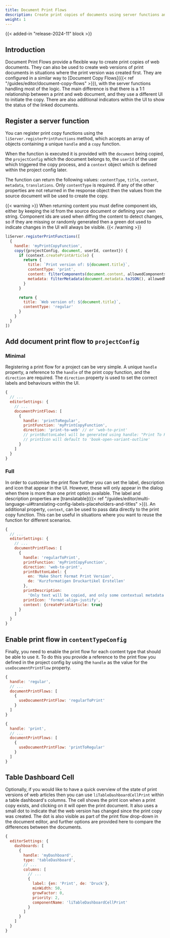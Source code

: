 ```yaml
---
title: Document Print Flows
description: Create print copies of documents using server functions and a dedicated UI
weight: 1
---
```


{{< added-in "release-2024-11" block >}}

## Introduction

Document Print Flows provide a flexible way to create print copies of web documents. They can also be used to create web versions of print documents in situations where the print version was created first. They are configured in a similar way to [Document Copy Flows]({{< ref "/guides/editor/document-copy-flows" >}}), with the server functions handling most of the logic. The main difference is that there is a 1:1 relationship between a print and web document, and they use a different UI to initiate the copy. There are also additional indicators within the UI to show the status of the linked documents.

## Register a server function

You can register print copy functions using the `liServer.registerPrintFunctions` method, which accepts an array of objects containing a unique `handle` and a `copy` function.

When the function is executed it is provided with the `document` being copied, the `projectConfig` which the document belongs to, the `userId` of the user which triggered the copy process, and a `context` object which is defined within the project config later.

The function can return the following values: `contentType`, `title`, `content`, `metadata`, `translations`. Only `contentType` is required. If any of the other properties are not returned in the response object then the values from the source document will be used to create the copy.

{{< warning >}}
When returning content you must define component ids, either by keeping the id from the source document or defining your own string. Component ids are used when diffing the content to detect changes, so if they are missing or randomly generated then a green dot used to indicate changes in the UI will always be visible.
{{< /warning >}}

```js
liServer.registerPrintFunctions([
  {
    handle: 'myPrintCopyFunction',
    copy({projectConfig, document, userId, context}) {
      if (context.createPrintArticle) {
        return {
          title: `Print version of: ${document.title}`,
          contentType: 'print',
          content: filterComponents(document.content, allowedComponents),
          metadata: filterMetadata(document.metadata.toJSON(), allowedMetadata)
        }
      }

      return {
        title: `Web version of: ${document.title}`,
        contentType: 'regular'
      }
    }
  }
])
```

## Add document print flow to `projectConfig`

### Minimal

Registering a print flow for a project can be very simple. A unique `handle` property, a reference to the `handle` of the print copy function, and the `direction` are required. The `direction` property is used to set the correct labels and behaviours within the UI.

```js
{
  // ...
  editorSettings: {
    // ...
    documentPrintFlows: [
      {
        handle: 'printToRegular',
        printFunction: 'myPrintCopyFunction',
        direction: 'print-to-web' // or 'web-to-print'
        // printButtonLabel will be generated using handle: "Print To Regular"
        // printIcon will default to 'book-open-variant-outline'
      }
    ]
  }
}
```

### Full

In order to customise the print flow further you can set the label, description and icon that appear in the UI. However, these will only appear in the dialog when there is more than one print option available. The label and description properties are [translatable]({{< ref "/guides/editor/multi-language-ui#translating-config-labels-placeholders-and-titles" >}}). An additional property, `context`, can be used to pass data directly to the print copy function. This can be useful in situations where you want to reuse the function for different scenarios.

```js
{
  // ...
  editorSettings: {
    // ...
    documentPrintFlows: [
      {
        handle: 'regularToPrint',
        printFunction: 'myPrintCopyFunction',
        direction: 'web-to-print',
        printButtonLabel: {
          en: 'Make Short Format Print Version',
          de: 'Kurzformatigen Druckartikel Erstellen'
        },
        printDescription:
          'Only text will be copied, and only some contextual metadata will be cleared',
        printIcon: 'format-align-justify',
        context: {createPrintArticle: true}
      }
    ]
  }
}
```

## Enable print flow in `contentTypeConfig`

Finally, you need to enable the print flow for each content type that should be able to use it. To do this you provide a reference to the print flow you defined in the project config by using the `handle` as the value for the `useDocumentPrintFlow` property.

```js
{
  handle: 'regular',
  // ...
  documentPrintFlows: [
    {
      useDocumentPrintFlow: 'regularToPrint'
    }
  ]
}
```

```js
{
  handle: 'print',
  // ...
  documentPrintFlows: [
    {
      useDocumentPrintFlow: 'printToRegular'
    }
  ]
}
```

## Table Dashboard Cell

Optionally, if you would like to have a quick overview of the state of print versions of web articles then you can use `liTableDashboardCellPrint` within a table dashboard's columns. The cell shows the print icon when a print copy exists, and clicking on it will open the print document. It also uses a small dot to indicate that the web version has changed since the print copy was created. The dot is also visible as part of the print flow drop-down in the document editor, and further options are provided here to compare the differences between the documents.

```js
{
  editorSettings: {
    dashboards: [
      {
        handle: 'myDashboard',
        type: 'tableDashboard',
        // ...
        columns: [
          // ...
          {
            label: {en: 'Print', de: 'Druck'},
            minWidth: 50,
            growFactor: 0,
            priority: 2,
            componentName: 'liTableDashboardCellPrint'
          }
        ]
      }
    ]
  }
}
```

